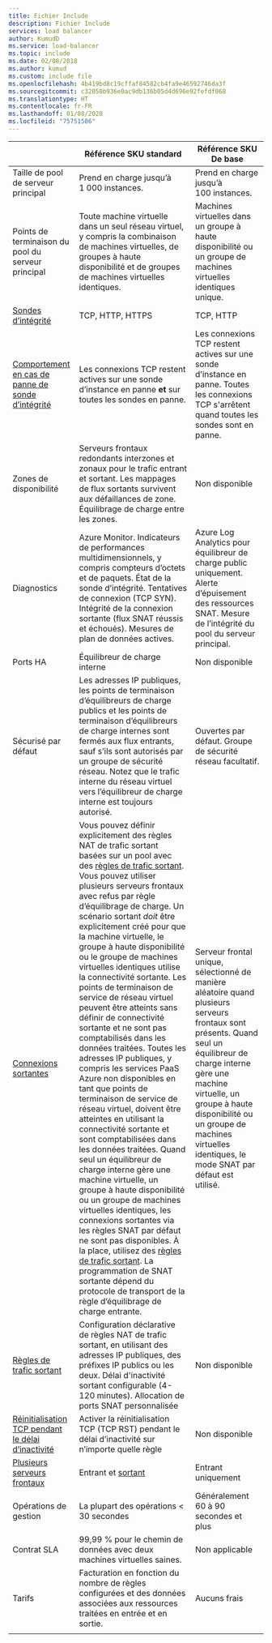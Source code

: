 ```yaml
---
title: Fichier Include
description: Fichier Include
services: load balancer
author: KumudD
ms.service: load-balancer
ms.topic: include
ms.date: 02/08/2018
ms.author: kumud
ms.custom: include file
ms.openlocfilehash: 4b419bd8c19cffaf84582cb4fa9e46592746da3f
ms.sourcegitcommit: c32050b936e0ac9db136b05d4d696e92fefdf068
ms.translationtype: HT
ms.contentlocale: fr-FR
ms.lasthandoff: 01/08/2020
ms.locfileid: "75751506"
---
```

| | Référence SKU standard | Référence SKU De base |
| --- | --- | --- |
| Taille de pool de serveur principal | Prend en charge jusqu’à 1 000 instances. | Prend en charge jusqu’à 100 instances. |
| Points de terminaison du pool du serveur principal | Toute machine virtuelle dans un seul réseau virtuel, y compris la combinaison de machines virtuelles, de groupes à haute disponibilité et de groupes de machines virtuelles identiques. | Machines virtuelles dans un groupe à haute disponibilité ou un groupe de machines virtuelles identiques unique. |
| [Sondes d’intégrité](../articles/load-balancer/load-balancer-custom-probe-overview.md#types) | TCP, HTTP, HTTPS | TCP, HTTP |
| [Comportement en cas de panne de sonde d’intégrité](../articles/load-balancer/load-balancer-custom-probe-overview.md#probedown) | Les connexions TCP restent actives sur une sonde d’instance en panne __et__ sur toutes les sondes en panne. | Les connexions TCP restent actives sur une sonde d’instance en panne. Toutes les connexions TCP s'arrêtent quand toutes les sondes sont en panne. |
| Zones de disponibilité | Serveurs frontaux redondants interzones et zonaux pour le trafic entrant et sortant. Les mappages de flux sortants survivent aux défaillances de zone. Équilibrage de charge entre les zones. | Non disponible |
| Diagnostics | Azure Monitor. Indicateurs de performances multidimensionnels, y compris compteurs d’octets et de paquets. État de la sonde d’intégrité. Tentatives de connexion (TCP SYN). Intégrité de la connexion sortante (flux SNAT réussis et échoués). Mesures de plan de données actives. | Azure Log Analytics pour équilibreur de charge public uniquement. Alerte d’épuisement des ressources SNAT. Mesure de l’intégrité du pool du serveur principal. |
| Ports HA | Équilibreur de charge interne | Non disponible |
| Sécurisé par défaut | Les adresses IP publiques, les points de terminaison d’équilibreurs de charge publics et les points de terminaison d’équilibreurs de charge internes sont fermés aux flux entrants, sauf s’ils sont autorisés par un groupe de sécurité réseau. Notez que le trafic interne du réseau virtuel vers l’équilibreur de charge interne est toujours autorisé. | Ouvertes par défaut. Groupe de sécurité réseau facultatif. |
| [Connexions sortantes](../articles/load-balancer/load-balancer-outbound-connections.md) | Vous pouvez définir explicitement des règles NAT de trafic sortant basées sur un pool avec des [règles de trafic sortant](../articles/load-balancer/load-balancer-outbound-rules-overview.md). Vous pouvez utiliser plusieurs serveurs frontaux avec refus par règle d’équilibrage de charge. Un scénario sortant _doit_ être explicitement créé pour que la machine virtuelle, le groupe à haute disponibilité ou le groupe de machines virtuelles identiques utilise la connectivité sortante. Les points de terminaison de service de réseau virtuel peuvent être atteints sans définir de connectivité sortante et ne sont pas comptabilisés dans les données traitées. Toutes les adresses IP publiques, y compris les services PaaS Azure non disponibles en tant que points de terminaison de service de réseau virtuel, doivent être atteintes en utilisant la connectivité sortante et sont comptabilisées dans les données traitées. Quand seul un équilibreur de charge interne gère une machine virtuelle, un groupe à haute disponibilité ou un groupe de machines virtuelles identiques, les connexions sortantes via les règles SNAT par défaut ne sont pas disponibles. À la place, utilisez des [règles de trafic sortant](../articles/load-balancer/load-balancer-outbound-rules-overview.md). La programmation de SNAT sortante dépend du protocole de transport de la règle d’équilibrage de charge entrante. | Serveur frontal unique, sélectionné de manière aléatoire quand plusieurs serveurs frontaux sont présents. Quand seul un équilibreur de charge interne gère une machine virtuelle, un groupe à haute disponibilité ou un groupe de machines virtuelles identiques, le mode SNAT par défaut est utilisé. |
| [Règles de trafic sortant](../articles/load-balancer/load-balancer-outbound-rules-overview.md) | Configuration déclarative de règles NAT de trafic sortant, en utilisant des adresses IP publiques, des préfixes IP publics ou les deux. Délai d'inactivité sortant configurable (4-120 minutes). Allocation de ports SNAT personnalisée | Non disponible |
| [Réinitialisation TCP pendant le délai d’inactivité](../articles/load-balancer/load-balancer-tcp-reset.md) | Activer la réinitialisation TCP (TCP RST) pendant le délai d’inactivité sur n’importe quelle règle | Non disponible |
| [Plusieurs serveurs frontaux](../articles/load-balancer/load-balancer-multivip-overview.md) | Entrant et [sortant](../articles/load-balancer/load-balancer-outbound-connections.md) | Entrant uniquement |
| Opérations de gestion | La plupart des opérations < 30 secondes | Généralement 60 à 90 secondes et plus |
| Contrat SLA | 99,99 % pour le chemin de données avec deux machines virtuelles saines. | Non applicable | 
| Tarifs | Facturation en fonction du nombre de règles configurées et des données associées aux ressources traitées en entrée et en sortie. | Aucuns frais |
|  |  |  |
